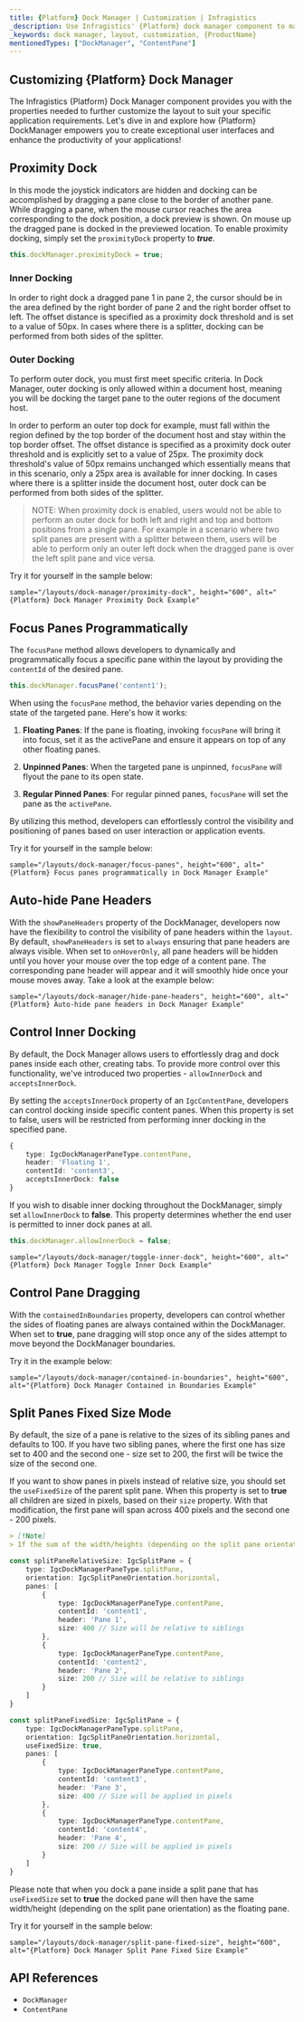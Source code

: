 ```yaml
---
title: {Platform} Dock Manager | Customization | Infragistics
_description: Use Infragistics' {Platform} dock manager component to manage the layout through panes, with the ability to customize it. Check out {ProductName} dock manager tutorials!
_keywords: dock manager, layout, customization, {ProductName}
mentionedTypes: ["DockManager", "ContentPane"]
---
```


## Customizing {Platform} Dock Manager

The Infragistics {Platform} Dock Manager component provides you with the properties needed to further customize the layout to suit your specific application requirements.
Let's dive in and explore how {Platform} DockManager empowers you to create exceptional user interfaces and enhance the productivity of your applications!

<div class="divider--half"></div>

## Proximity Dock

In this mode the joystick indicators are hidden and docking can be accomplished by dragging a pane close to the border of another pane. While dragging a pane, when the mouse cursor reaches the area corresponding to the dock position, a dock preview is shown. On mouse up the dragged pane is docked in the previewed location. To enable proximity docking, simply set the `proximityDock` property to ***true***.

```ts
this.dockManager.proximityDock = true;
```

### Inner Docking

In order to right dock a dragged pane 1 in pane 2, the cursor should be in the area defined by the right border of pane 2 and the right border offset to left. The offset distance is specified as a proximity dock threshold and is set to a value of 50px. In cases where there is a splitter, docking can be performed from both sides of the splitter.

### Outer Docking
To perform outer dock, you must first meet specific criteria. In Dock Manager, outer docking is only allowed within a document host, meaning you will be docking the target pane to the outer regions of the document host.

In order to perform an outer top dock for example, must fall within the region defined by the top border of the document host and stay within the top border offset. The offset distance is specified as a proximity dock outer threshold and is explicitly set to a value of 25px. The proximity dock threshold's value of 50px remains unchanged which essentially means that in this scenario, only a 25px area is available for inner docking. In cases where there is a splitter inside the document host, outer dock can be performed from both sides of the splitter.

> NOTE: When proximity dock is enabled, users would not be able to perform an outer dock for both left and right and top and bottom positions from a single pane. For example in a scenario where two split panes are present with a splitter between them, users will be able to perform only an outer left dock when the dragged pane is over the left split pane and vice versa.

Try it for yourself in the sample below:

`sample="/layouts/dock-manager/proximity-dock", height="600", alt="{Platform} Dock Manager Proximity Dock Example"`

## Focus Panes Programmatically

The `focusPane` method allows developers to dynamically and programmatically focus a specific pane within the layout by providing the `contentId` of the desired pane.

```ts
this.dockManager.focusPane('content1');
```

When using the `focusPane` method, the behavior varies depending on the state of the targeted pane. Here's how it works:

1. **Floating Panes**: If the pane is floating, invoking `focusPane` will bring it into focus, set it as the activePane and ensure it appears on top of any other floating panes.

2. **Unpinned Panes**: When the targeted pane is unpinned, `focusPane` will flyout the pane to its open state.

3. **Regular Pinned Panes**: For regular pinned panes, `focusPane` will set the pane as the `activePane`.


By utilizing this method, developers can effortlessly control the visibility and positioning of panes based on user interaction or application events.

Try it for yourself in the sample below:

`sample="/layouts/dock-manager/focus-panes", height="600", alt="{Platform} Focus panes programmatically in Dock Manager Example"`


## Auto-hide Pane Headers

With the `showPaneHeaders` property of the DockManager, developers now have the flexibility to control the visibility of pane headers within the `layout`. By default, `showPaneHeaders` is set to `always` ensuring that pane headers are always visible. When set to `onHoverOnly`, all pane headers will be hidden until you hover your mouse over the top edge of a content pane. The corresponding pane header will appear and it will smoothly hide once your mouse moves away. Take a look at the example below: 

`sample="/layouts/dock-manager/hide-pane-headers", height="600", alt="{Platform} Auto-hide pane headers in Dock Manager Example"`

## Control Inner Docking
By default, the Dock Manager allows users to effortlessly drag and dock panes inside each other, creating tabs. To provide more control over this functionality, we've introduced two properties - `allowInnerDock` and `acceptsInnerDock`.

By setting the `acceptsInnerDock` property of an `IgcContentPane`, developers can control docking inside specific content panes. When this property is set to false, users will be restricted from performing inner docking in the specified pane.


```ts
{
    type: IgcDockManagerPaneType.contentPane,
    header: 'Floating 1',
    contentId: 'content3',
    acceptsInnerDock: false
}
```

If you wish to disable inner docking throughout the DockManager, simply set `allowInnerDock` to **false**. This property determines whether the end user is permitted to inner dock panes at all.


```ts
this.dockManager.allowInnerDock = false;
```

`sample="/layouts/dock-manager/toggle-inner-dock", height="600", alt="{Platform} Dock Manager Toggle Inner Dock Example"`

## Control Pane Dragging 

With the `containedInBoundaries` property, developers can control whether the sides of floating panes are always contained within the DockManager. When set to **true**, pane dragging will stop once any of the sides attempt to move beyond the DockManager boundaries.


Try it in the example below:

`sample="/layouts/dock-manager/contained-in-boundaries", height="600", alt="{Platform} Dock Manager Contained in Boundaries Example"`

## Split Panes Fixed Size Mode

By default, the size of a pane is relative to the sizes of its sibling panes and defaults to 100. If you have two sibling panes, where the first one has size set to 400 and the second one - size set to 200, the first will be twice the size of the second one.

If you want to show panes in pixels instead of relative size, you should set the `useFixedSize` of the parent split pane. When this property is set to **true** all children are sized in pixels, based on their `size` property. With that modification, the first pane will span across 400 pixels and the second one - 200 pixels.

```md
> [!Note]
> If the sum of the width/heights (depending on the split pane orientation) of the sibling panes is more than their parent, a scrollbar will appear and the split pane will become scrollable.
```

```ts
const splitPaneRelativeSize: IgcSplitPane = {
    type: IgcDockManagerPaneType.splitPane,
    orientation: IgcSplitPaneOrientation.horizontal,
    panes: [
        {
            type: IgcDockManagerPaneType.contentPane,
            contentId: 'content1',
            header: 'Pane 1',
            size: 400 // Size will be relative to siblings
        },
        {
            type: IgcDockManagerPaneType.contentPane,
            contentId: 'content2',
            header: 'Pane 2',
            size: 200 // Size will be relative to siblings
        }
    ]
}

const splitPaneFixedSize: IgcSplitPane = {
    type: IgcDockManagerPaneType.splitPane,
    orientation: IgcSplitPaneOrientation.horizontal,
    useFixedSize: true,
    panes: [
        {
            type: IgcDockManagerPaneType.contentPane,
            contentId: 'content3',
            header: 'Pane 3',
            size: 400 // Size will be applied in pixels
        },
        {
            type: IgcDockManagerPaneType.contentPane,
            contentId: 'content4',
            header: 'Pane 4',
            size: 200 // Size will be applied in pixels
        }
    ]
}
```

Please note that when you dock a pane inside a split pane that has `useFixedSize` set to **true** the docked pane will then have the same width/height (depending on the split pane orientation) as the floating pane.

Try it for yourself in the sample below:

`sample="/layouts/dock-manager/split-pane-fixed-size", height="600", alt="{Platform} Dock Manager Split Pane Fixed Size Example"`

## API References

 - `DockManager`
 - `ContentPane`
